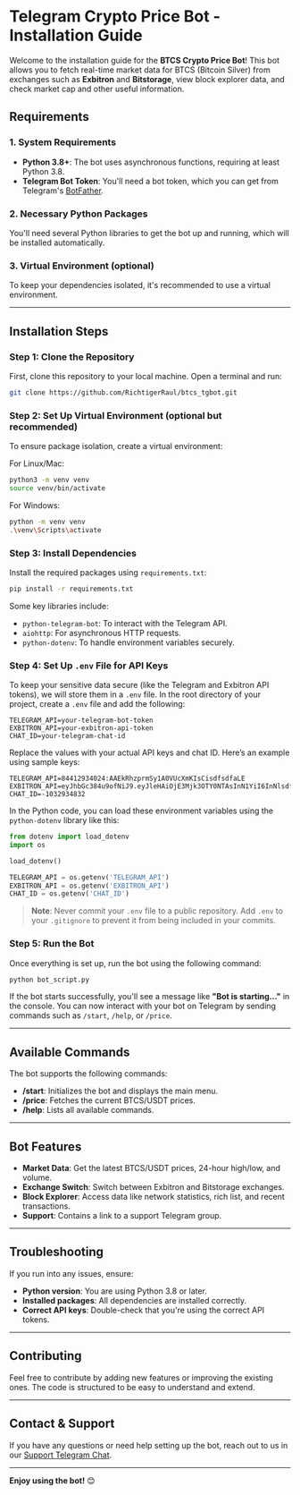 # Telegram Crypto Price Bot - Installation Guide

Welcome to the installation guide for the **BTCS Crypto Price Bot**! This bot allows you to fetch real-time market data for BTCS (Bitcoin Silver) from exchanges such as **Exbitron** and **Bitstorage**, view block explorer data, and check market cap and other useful information.

## Requirements

### 1. System Requirements
- **Python 3.8+**: The bot uses asynchronous functions, requiring at least Python 3.8.
- **Telegram Bot Token**: You'll need a bot token, which you can get from Telegram's [BotFather](https://core.telegram.org/bots#botfather).

### 2. Necessary Python Packages
You'll need several Python libraries to get the bot up and running, which will be installed automatically.

### 3. Virtual Environment (optional)
To keep your dependencies isolated, it's recommended to use a virtual environment.

---

## Installation Steps

### Step 1: Clone the Repository
First, clone this repository to your local machine. Open a terminal and run:
```bash
git clone https://github.com/RichtigerRaul/btcs_tgbot.git
```

### Step 2: Set Up Virtual Environment (optional but recommended)
To ensure package isolation, create a virtual environment:

For Linux/Mac:
```bash
python3 -m venv venv
source venv/bin/activate
```

For Windows:
```bash
python -m venv venv
.\venv\Scripts\activate
```

### Step 3: Install Dependencies
Install the required packages using `requirements.txt`:
```bash
pip install -r requirements.txt
```

Some key libraries include:
- `python-telegram-bot`: To interact with the Telegram API.
- `aiohttp`: For asynchronous HTTP requests.
- `python-dotenv`: To handle environment variables securely.

### Step 4: Set Up `.env` File for API Keys
To keep your sensitive data secure (like the Telegram and Exbitron API tokens), we will store them in a `.env` file. In the root directory of your project, create a `.env` file and add the following:

```env
TELEGRAM_API=your-telegram-bot-token
EXBITRON_API=your-exbitron-api-token
CHAT_ID=your-telegram-chat-id
```

Replace the values with your actual API keys and chat ID. Here’s an example using sample keys:

```env
TELEGRAM_API=84412934024:AAEkRhzprmSy1A0VUcXmKIsCisdfsdfaLE
EXBITRON_API=eyJhbGc384u9ofNiJ9.eyJleHAiOjE3Mjk3OTY0NTAsInN1YiI6InNlsdfsdpb24iLCJ...
CHAT_ID=-1032934832
```

In the Python code, you can load these environment variables using the `python-dotenv` library like this:

```python
from dotenv import load_dotenv
import os

load_dotenv()

TELEGRAM_API = os.getenv('TELEGRAM_API')
EXBITRON_API = os.getenv('EXBITRON_API')
CHAT_ID = os.getenv('CHAT_ID')
```

> **Note**: Never commit your `.env` file to a public repository. Add `.env` to your `.gitignore` to prevent it from being included in your commits.

### Step 5: Run the Bot
Once everything is set up, run the bot using the following command:
```bash
python bot_script.py
```

If the bot starts successfully, you'll see a message like **"Bot is starting..."** in the console. You can now interact with your bot on Telegram by sending commands such as `/start`, `/help`, or `/price`.

---

## Available Commands

The bot supports the following commands:

- **/start**: Initializes the bot and displays the main menu.
- **/price**: Fetches the current BTCS/USDT prices.
- **/help**: Lists all available commands.

---

## Bot Features

- **Market Data**: Get the latest BTCS/USDT prices, 24-hour high/low, and volume.
- **Exchange Switch**: Switch between Exbitron and Bitstorage exchanges.
- **Block Explorer**: Access data like network statistics, rich list, and recent transactions.
- **Support**: Contains a link to a support Telegram group.

---

## Troubleshooting

If you run into any issues, ensure:
- **Python version**: You are using Python 3.8 or later.
- **Installed packages**: All dependencies are installed correctly.
- **Correct API keys**: Double-check that you're using the correct API tokens.

---

## Contributing

Feel free to contribute by adding new features or improving the existing ones. The code is structured to be easy to understand and extend.

---

## Contact & Support

If you have any questions or need help setting up the bot, reach out to us in our [Support Telegram Chat](https://t.me/BTCSBITCOINSILVER).

---

**Enjoy using the bot!** 😊
